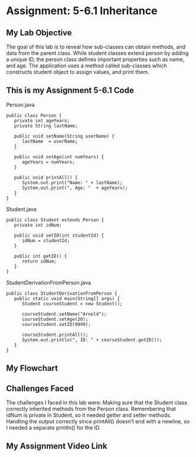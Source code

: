 # Assignment: 5-6.1 Inheritance
## My Lab Objective
The goal of this lab is to reveal how sub-classes can obtain methods, and data from the parent class. While student classes extend person by adding a unique ID, the person class defines important properties such as name, and age. The application uses a method called sub-classes which constructs student object to assign values, and print them.

## This is my Assignment 5-6.1 Code
Person.java
```
public class Person {
   private int ageYears;
   private String lastName;

   public void setName(String userName) {
      lastName  = userName;
   }

   public void setAge(int numYears) {
      ageYears = numYears;
   }

   public void printAll() {
      System.out.print("Name: " + lastName);
      System.out.print(", Age: "  + ageYears);
   }
}
```
Student.java
```
public class Student extends Person {
   private int idNum;

   public void setID(int studentId) {
      idNum = studentId;
   }

   public int getID() {
      return idNum;
   }
}
```
StudentDerivationFromPerson.java
```
public class StudentDerivationFromPerson {
   public static void main(String[] args) {
      Student courseStudent = new Student();

      courseStudent.setName("Arnold");
      courseStudent.setAge(20);
      courseStudent.setID(9999);

      courseStudent.printAll();
      System.out.println(", ID: " + courseStudent.getID());
   }
}
```

## My Flowchart


## Challenges Faced

The challenges I faced in this lab were: Making sure that the Student class correctly inherited methods from the Person class. Remembering that idNum is private in Student, so it needed getter and setter methods. Handling the output correctly since printAll() doesn’t end with a newline, so I needed a separate println() for the ID.

## My Assignment Video Link

